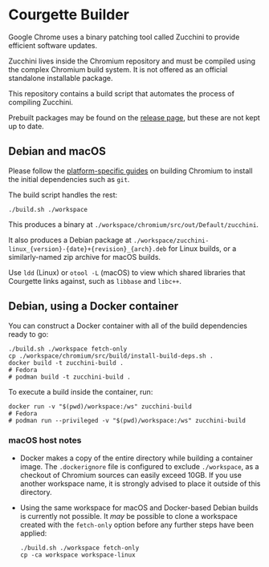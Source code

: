 # Courgette Builder

Google Chrome uses a binary patching tool called Zucchini to provide efficient
software updates.

Zucchini lives inside the Chromium repository and must be compiled using the
complex Chromium build system. It is not offered as an official standalone
installable package.

This repository contains a build script that automates the process of compiling
Zucchini.

Prebuilt packages may be found on the [release page][releases], but these are
not kept up to date.

[releases]: https://github.com/fire/zucchini-build/releases


## Debian and macOS

Please follow the [platform-specific guides][guides] on building Chromium to
install the initial dependencies such as `git`.

[guides]: https://www.chromium.org/developers/how-tos/get-the-code

The build script handles the rest:

    ./build.sh ./workspace

This produces a binary at `./workspace/chromium/src/out/Default/zucchini`.

It also produces a Debian package at
`./workspace/zucchini-linux_{version}-{date}+{revision}_{arch}.deb` for Linux 
builds, or a similarly-named zip archive for macOS builds.

Use `ldd` (Linux) or `otool -L` (macOS) to view which shared libraries that
Courgette links against, such as `libbase` and `libc++`.


## Debian, using a Docker container

You can construct a Docker container with all of the build dependencies ready
to go:

    ./build.sh ./workspace fetch-only
    cp ./workspace/chromium/src/build/install-build-deps.sh .
    docker build -t zucchini-build .
    # Fedora
    # podman build -t zucchini-build .

To execute a build inside the container, run:

    docker run -v "$(pwd)/workspace:/ws" zucchini-build
    # Fedora
    # podman run --privileged -v "$(pwd)/workspace:/ws" zucchini-build

### macOS host notes

  - Docker makes a copy of the entire directory while building a container
    image. The `.dockerignore` file is configured to exclude `./workspace`, as
    a checkout of Chromium sources can easily exceed 10GB. If you use another
    workspace name, it is strongly advised to place it outside of this
    directory.

  - Using the same workspace for macOS and Docker-based Debian builds is
    currently not possible. It *may* be possible to clone a workspace created 
    with the `fetch-only` option before any further steps have been applied:

    ```
    ./build.sh ./workspace fetch-only
    cp -ca workspace workspace-linux
    ```
